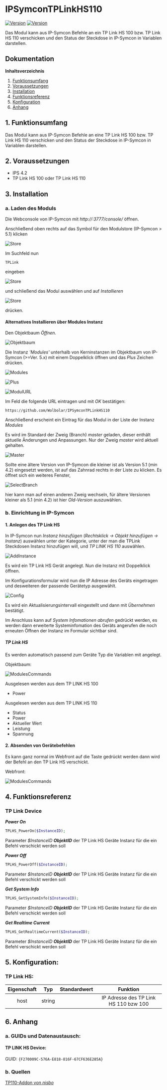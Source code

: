 # IPSymconTPLinkHS110
[![Version](https://img.shields.io/badge/Symcon-PHPModul-red.svg)](https://www.symcon.de/service/dokumentation/entwicklerbereich/sdk-tools/sdk-php/)
[![Version](https://img.shields.io/badge/Symcon%20Version-%3E%205.1-green.svg)](https://www.symcon.de/service/dokumentation/installation/)

Das Modul kann aus IP-Symcon Befehle an ein TP Link HS 100 bzw. TP Link HS 110 verschicken und den Status der Steckdose in IP-Symcon in Variablen darstellen.

## Dokumentation

**Inhaltsverzeichnis**

1. [Funktionsumfang](#1-funktionsumfang)  
2. [Voraussetzungen](#2-voraussetzungen)  
3. [Installation](#3-installation)  
4. [Funktionsreferenz](#4-funktionsreferenz)
5. [Konfiguration](#5-konfiguration)  
6. [Anhang](#6-anhang)  

## 1. Funktionsumfang

Das Modul kann aus IP-Symcon Befehle an eine TP Link HS 100 bzw. TP Link HS 110 verschicken und den Status der Steckdose in IP-Symcon in Variablen darstellen.
	  
## 2. Voraussetzungen

 - IPS 4.2
 - TP Link HS 100 oder TP Link HS 110

## 3. Installation

### a. Laden des Moduls

Die Webconsole von IP-Symcon mit _http://<IP-Symcon IP>:3777/console/_ öffnen. 


Anschließend oben rechts auf das Symbol für den Modulstore (IP-Symcon > 5.1) klicken

![Store](img/store_icon.png?raw=true "open store")

Im Suchfeld nun

```
TPLink
```  

eingeben

![Store](img/module_store_search.png?raw=true "module search")

und schließend das Modul auswählen und auf _Installieren_

![Store](img/install.png?raw=true "install")

drücken.


#### Alternatives Installieren über Modules Instanz

Den Objektbaum _Öffnen_.

![Objektbaum](img/objektbaum.png?raw=true "Objektbaum")	

Die Instanz _'Modules'_ unterhalb von Kerninstanzen im Objektbaum von IP-Symcon (>=Ver. 5.x) mit einem Doppelklick öffnen und das  _Plus_ Zeichen drücken.

![Modules](img/Modules.png?raw=true "Modules")	

![Plus](img/plus.png?raw=true "Plus")	

![ModulURL](img/add_module.png?raw=true "Add Module")
 
Im Feld die folgende URL eintragen und mit _OK_ bestätigen:

```
https://github.com/Wolbolar/IPSymconTPLinkHS110
```  
	
Anschließend erscheint ein Eintrag für das Modul in der Liste der Instanz _Modules_    

Es wird im Standard der Zweig (Branch) _master_ geladen, dieser enthält aktuelle Änderungen und Anpassungen.
Nur der Zweig _master_ wird aktuell gehalten.

![Master](img/master.png?raw=true "master") 

Sollte eine ältere Version von IP-Symcon die kleiner ist als Version 5.1 (min 4.2) eingesetzt werden, ist auf das Zahnrad rechts in der Liste zu klicken.
Es öffnet sich ein weiteres Fenster,

![SelectBranch](img/select_branch.png?raw=true "select branch") 

hier kann man auf einen anderen Zweig wechseln, für ältere Versionen kleiner als 5.1 (min 4.2) ist hier
_Old-Version_ auszuwählen. 


### b. Einrichtung in IP-Symcon
	
#### 1. Anlegen des TP Link HS

In IP-Symcon nun _Instanz hinzufügen_ (_Rechtsklick -> Objekt hinzufügen -> Instanz_) auswählen unter der Kategorie, unter der man die TPLink Steckdosen Instanz hinzufügen will,
und _TP LINK HS 110_ auswählen.

![AddInstance](img/TPLink_instance.png?raw=true "Add Instance")

Es wird ein TP Link HS Gerät angelegt. Nun die Instanz mit Doppelklick öffnen.

Im Konfigurationsformular wird nun die IP Adresse des Geräts eingetragen und desweiteren der passende Gerätetyp ausgewählt.

![Config](img/config_tplink.png?raw=true "Config")

Es wird ein Aktualisierungsintervall eingestellt und dann mit _Übernehmen_ bestätigt.

Im Anschluss kann auf _System Infomationen abrufen_ gedrückt werden, es werden dann erweiterte Systeminfomation des Geräts angerufen die noch erneuten Öffnen der Instanz im Formular sichtbar sind.


##### TP Link HS

Es werden automatisch passend zum Geräte Typ die Variablen mit angelegt.

Objektbaum:

![ModulesCommands](img/ips_objecttree.png?raw=true "Commands")


Ausgelesen werden aus dem TP LINK HS 100

* Power

Ausgelesen werden aus dem TP LINK HS 110

* Status
* Power
* Aktueller Wert
* Leistung
* Spannung


#### 2. Absenden von Gerätebefehlen

Es kann ganz normal im Webfront auf die Taste gedrückt werden dann wird der Befehl an den TP Link HS verschickt.

Webfront:

![ModulesCommands](img/wfview.png?raw=true "Commands")

## 4. Funktionsreferenz

### TP Link Device

_**Power On**_

```php
TPLHS_PowerOn($InstanceID);
```   

Parameter _$InstanceID_ __*ObjektID*__ der TP Link HS Geräte Instanz für die ein Befehl verschickt werden soll

_**Power Off**_

```php
TPLHS_PowerOff($InstanceID);
```   

Parameter _$InstanceID_ __*ObjektID*__ der TP Link HS Geräte Instanz für die ein Befehl verschickt werden soll

_**Get System Info**_

```php
TPLHS_GetSystemInfo($InstanceID);
```   

Parameter _$InstanceID_ __*ObjektID*__ der TP Link HS Geräte Instanz für die ein Befehl verschickt werden soll
 
_**Get Realtime Current**_

```php
TPLHS_GetRealtimeCurrent($InstanceID);
```   

Parameter _$InstanceID_ __*ObjektID*__ der TP Link HS Geräte Instanz für die ein Befehl verschickt werden soll


## 5. Konfiguration:

### TP Link HS: 

| Eigenschaft       | Typ     | Standardwert | Funktion                                                  |
| :---------------: | :-----: | :----------: | :-------------------------------------------------------: |
| host              | string  | 		     | IP Adresse des TP Link HS 110 bzw 100                                  |


## 6. Anhang

###  a. GUIDs und Datenaustausch:

#### TP LINK HS Device:

GUID: `{F270009C-576A-E818-816F-67CF636E285A}` 

### b. Quellen

[TP110-Addon von *nisbo*](https://github.com/Nisbo/TP110-Addon "TP110-Addon von nisbo")